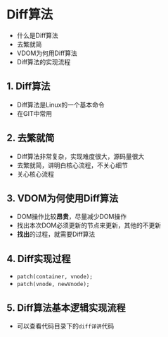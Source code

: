 # Diff算法
+ 什么是Diff算法
+ 去繁就简
+ VDOM为何用Diff算法
+ Diff算法的实现流程

## 1. Diff算法
+ Diff算法是Linux的一个基本命令
+ 在GIT中常用

## 2. 去繁就简
+ Diff算法非常复杂，实现难度很大，源码量很大
+ 去繁就简，讲明白核心流程，不关心细节
+ 关心核心流程

## 3. VDOM为何使用Diff算法
+ DOM操作比较**昂贵**，尽量减少DOM操作
+ 找出本次DOM必须更新的节点来更新，其他的不更新
+ **找出**的过程，就需要Diff算法

## 4. Diff实现过程
+ `patch(container, vnode);`
+ `patch(vnode, newVnode);`

## 5. Diff算法基本逻辑实现流程
+ 可以查看代码目录下的`diff详讲`代码



